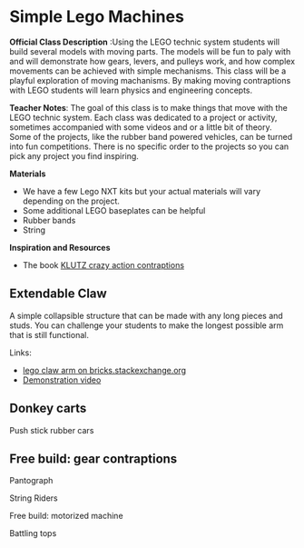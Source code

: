 # Simple Lego Machines

**Official Class Description** :Using the LEGO technic system students will build several models with moving parts. The models will be fun to paly with and will demonstrate how gears, levers, and pulleys work, and how complex movements can be achieved with simple mechanisms.
This class will be a playful exploration of moving machanisms. By making moving contraptions with LEGO students will learn physics and engineering concepts.

**Teacher Notes**: The goal of this class is to make things that move with the LEGO technic system. Each class was dedicated to a project or activity, sometimes accompanied with some videos and or a little bit of theory. Some of the projects, like the rubber band powered vehicles, can be turned into fun competitions. There is no specific order to the projects so you can pick any project you find inspiring.

**Materials**

* We have a few Lego NXT kits but your actual materials will vary depending on the project.
* Some additional LEGO baseplates can be helpful
* Rubber bands
* String

**Inspiration and Resources**

* The book [KLUTZ crazy action contraptions](https://www.amazon.com/Klutz-Crazy-Action-Contraptions-Craft/dp/1591747694/ref=lp_2594924011_1_9?srs=2594924011&ie=UTF8&qid=1491352025&sr=8-9) 



## Extendable Claw
A simple collapsible structure that can be made with any long pieces and studs. You can challenge your students to make the longest possible arm that is still functional. 

Links:
* [lego claw arm on bricks.stackexchange.org](http://bricks.stackexchange.com/questions/1869/how-to-make-a-lego-claw-arm/1871#1871)
* [Demonstration video](https://youtu.be/P4teCuW-KfE)




## Donkey carts

Push stick rubber cars

## Free build: gear contraptions


Pantograph

String Riders

Free build: motorized machine

Battling tops


